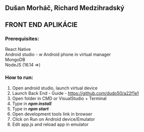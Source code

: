 
## Dušan Morháč, Richard Medzihradský

## FRONT END APLIKÁCIE

### Prerequisites:
React Native\
Android studio - w Android phone in virtual manager\
MongoDB\
NodeJS (16.14 =>)

### How to run:
1. Open android studio, launch virtual device  
2. Launch Back End - Guide - https://github.com/dudo50/a22f1e1
3. Open folder in CMD or VisualStudio + Terminal
4. Type in ***npm install***
5. Type in ***npm start***
6. Open development tools link in browser
7. Click on Run on Android device/Emulator 
8. Edit app.js and reload app in emulator 

